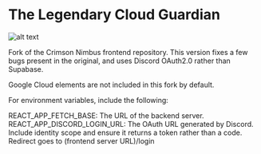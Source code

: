 # The Legendary Cloud Guardian

![alt text](https://i.ibb.co/Nt2BJBN/Cloud-Guardian-logo.png)

Fork of the Crimson Nimbus frontend repository.
This version fixes a few bugs present in the original, and uses Discord OAuth2.0 rather than Supabase.

Google Cloud elements are not included in this fork by default.

For environment variables, include the following:

REACT_APP_FETCH_BASE: The URL of the backend server.
REACT_APP_DISCORD_LOGIN_URL: The OAuth URL generated by Discord. Include identity scope and ensure it returns a token rather than a code. Redirect goes to (frontend server URL)/login
